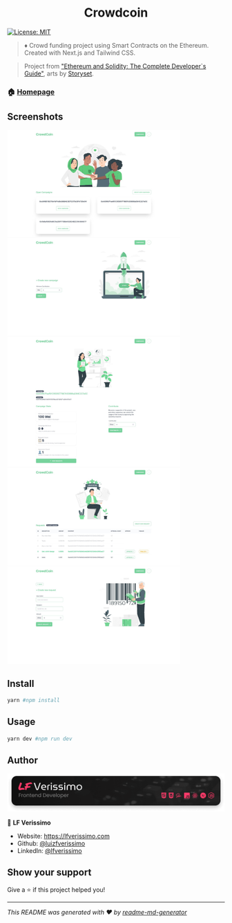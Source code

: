 <h1 align="center">Crowdcoin</h1>
<p>
  <a href="#" target="_blank">
    <img alt="License: MIT" src="https://img.shields.io/badge/License-MIT-yellow.svg" />
  </a>
</p>

> ♦ Crowd funding project using Smart Contracts on the Ethereum. Created with Next.js and Tailwind CSS.

> Project from ["Ethereum and Solidity: The Complete Developer`s Guide"](https://www.udemy.com/course/ethereum-and-solidity-the-complete-developers-guide/), arts by [Storyset](https://storyset.com/).

### 🏠 [Homepage](https://crowdcoin-lfv.vercel.app/)

## Screenshots

<img src="/img/1.jpeg" alt="Screenshot 1" width="400"/> <img src="/img/2.jpeg" alt="Screenshot 2" width="400"/>  <img src="/img/3.jpeg" alt="Screenshot 3" width="400"/> <img src="/img/4.jpeg" alt="Screenshot 4" width="400"/> <img src="/img/5.jpeg" alt="Screenshot 5" width="400"/>

## Install

```sh
yarn #npm install
```

## Usage

```sh
yarn dev #npm run dev
```

## Author
[<img alt="Logo LF Verissimo - Front-end Developer" src="https://github.com/luizfverissimo/luizfverissimo/blob/8604eedb8ecf5eeb23f8ffae63cfdf8eba6513c3/banner.png?raw=true" />](https://lfverissimo.com)

👤 **LF Verissimo**

* Website: https://lfverissimo.com
* Github: [@luizfverissimo](https://github.com/luizfverissimo)
* LinkedIn: [@lfverissimo](https://linkedin.com/in/lfverissimo)

## Show your support

Give a ⭐️ if this project helped you!

***
_This README was generated with ❤️ by [readme-md-generator](https://github.com/kefranabg/readme-md-generator)_